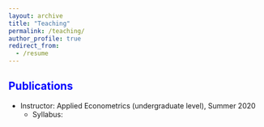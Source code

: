 ```yaml
---
layout: archive
title: "Teaching"
permalink: /teaching/
author_profile: true
redirect_from:
  - /resume
---
```

 
<span style="color:blue">Publications</span>
---

- Instructor: Applied Econometrics (undergraduate level), Summer 2020
  - Syllabus:
